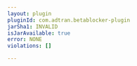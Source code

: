 ```yaml
---
layout: plugin
pluginId: com.adtran.betablocker-plugin
jarSha1: INVALID
isJarAvailable: true
error: NONE
violations: []

---
```

